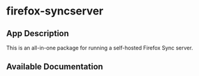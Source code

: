 # firefox-syncserver

## App Description

This is an all-in-one package for running a self-hosted Firefox Sync server.

## Available Documentation


